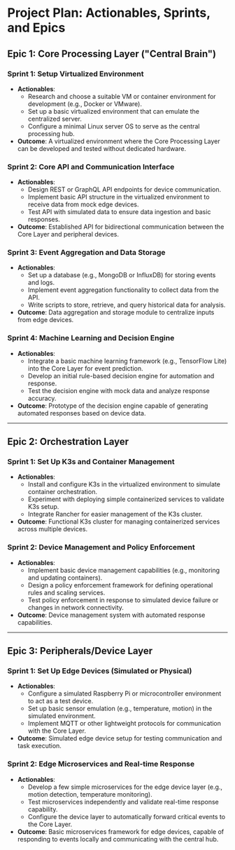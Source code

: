 # Project Plan: Actionables, Sprints, and Epics

## Epic 1: Core Processing Layer ("Central Brain")

### Sprint 1: Setup Virtualized Environment
   - **Actionables**:
     - Research and choose a suitable VM or container environment for development (e.g., Docker or VMware).
     - Set up a basic virtualized environment that can emulate the centralized server.
     - Configure a minimal Linux server OS to serve as the central processing hub.
   - **Outcome**: A virtualized environment where the Core Processing Layer can be developed and tested without dedicated hardware.

### Sprint 2: Core API and Communication Interface
   - **Actionables**:
     - Design REST or GraphQL API endpoints for device communication.
     - Implement basic API structure in the virtualized environment to receive data from mock edge devices.
     - Test API with simulated data to ensure data ingestion and basic responses.
   - **Outcome**: Established API for bidirectional communication between the Core Layer and peripheral devices.

### Sprint 3: Event Aggregation and Data Storage
   - **Actionables**:
     - Set up a database (e.g., MongoDB or InfluxDB) for storing events and logs.
     - Implement event aggregation functionality to collect data from the API.
     - Write scripts to store, retrieve, and query historical data for analysis.
   - **Outcome**: Data aggregation and storage module to centralize inputs from edge devices.

### Sprint 4: Machine Learning and Decision Engine
   - **Actionables**:
     - Integrate a basic machine learning framework (e.g., TensorFlow Lite) into the Core Layer for event prediction.
     - Develop an initial rule-based decision engine for automation and response.
     - Test the decision engine with mock data and analyze response accuracy.
   - **Outcome**: Prototype of the decision engine capable of generating automated responses based on device data.

---

## Epic 2: Orchestration Layer

### Sprint 1: Set Up K3s and Container Management
   - **Actionables**:
     - Install and configure K3s in the virtualized environment to simulate container orchestration.
     - Experiment with deploying simple containerized services to validate K3s setup.
     - Integrate Rancher for easier management of the K3s cluster.
   - **Outcome**: Functional K3s cluster for managing containerized services across multiple devices.

### Sprint 2: Device Management and Policy Enforcement
   - **Actionables**:
     - Implement basic device management capabilities (e.g., monitoring and updating containers).
     - Design a policy enforcement framework for defining operational rules and scaling services.
     - Test policy enforcement in response to simulated device failure or changes in network connectivity.
   - **Outcome**: Device management system with automated response capabilities.

---

## Epic 3: Peripherals/Device Layer

### Sprint 1: Set Up Edge Devices (Simulated or Physical)
   - **Actionables**:
     - Configure a simulated Raspberry Pi or microcontroller environment to act as a test device.
     - Set up basic sensor emulation (e.g., temperature, motion) in the simulated environment.
     - Implement MQTT or other lightweight protocols for communication with the Core Layer.
   - **Outcome**: Simulated edge device setup for testing communication and task execution.

### Sprint 2: Edge Microservices and Real-time Response
   - **Actionables**:
     - Develop a few simple microservices for the edge device layer (e.g., motion detection, temperature monitoring).
     - Test microservices independently and validate real-time response capability.
     - Configure the device layer to automatically forward critical events to the Core Layer.
   - **Outcome**: Basic microservices framework for edge devices, capable of responding to events locally and communicating with the central hub.

